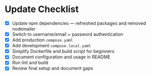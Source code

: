 # Update Checklist

- [x] Update npm dependencies — refreshed packages and removed nodemailer
- [x] Switch to username/email + password authentication
- [x] Add production `compose.yaml`
- [x] Add development `compose.local.yaml`
- [x] Simplify Dockerfile and build script for beginners
- [x] Document configuration and usage in README
- [x] Run lint and build
- [x] Review final setup and document gaps
